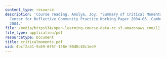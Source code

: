 ```yaml
---
content_type: resource
description: 'Course reading. Amulya, Joy. "Summary of Critical Moments Reflection."
  Center for Reflective Community Practice Working Paper 2004-06. Cambridge, MA: MIT,
  2004.'
file: /media/https%3A/open-learning-course-data-rc.s3.amazonaws.com/11-945-springfield-studio-fall-2005/4bcf2a419a59676f158e80d0c40c1ee9_criticalmoments.pdf
file_type: application/pdf
resourcetype: Document
title: criticalmoments.pdf
uid: 4bcf2a41-9a59-676f-158e-80d0c40c1ee9
---
```

